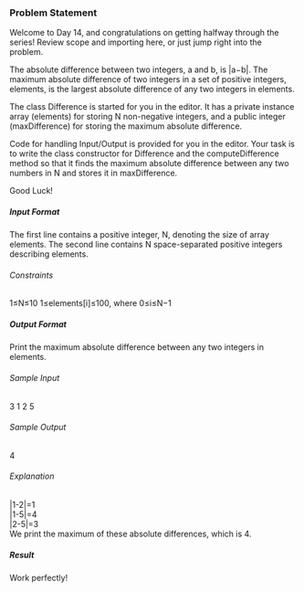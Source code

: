 <h3>Problem Statement</h3>

Welcome to Day 14, and congratulations on getting halfway through the series! Review scope and importing here, or just jump right into the problem.

The absolute difference between two integers, a and b, is |a−b|. The maximum absolute difference of two integers in a set of positive integers, elements, is the largest absolute difference of any two integers in elements.

The class Difference is started for you in the editor. It has a private instance array (elements) for storing N non-negative integers, and a public integer (maxDifference) for storing the maximum absolute difference.

Code for handling Input/Output is provided for you in the editor. Your task is to write the class constructor for Difference and the computeDifference method so that it finds the maximum absolute difference between any two numbers in N and stores it in maxDifference.

Good Luck!

<h5>Input Format</h5>

The first line contains a positive integer, N, denoting the size of array elements. The second line contains N space-separated positive integers describing elements.

<h6>Constraints </h6>

1≤N≤10 
1≤elements[i]≤100, where 0≤i≤N−1

<h5>Output Format</h5>

Print the maximum absolute difference between any two integers in elements.

<h6>Sample Input</h6>

3
1 2 5

<h6>Sample Output</h6>

4

<h6>Explanation</h6>

|1-2|=1  
|1-5|=4  
|2-5|=3  
We print the maximum of these absolute differences, which is 4.

<h5>Result</h5>

Work perfectly!
